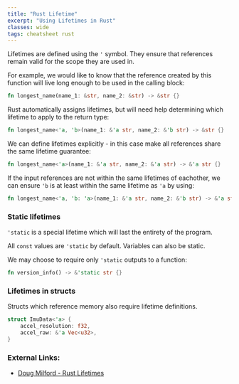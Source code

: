 ```yaml
---
title: "Rust Lifetime"
excerpt: "Using Lifetimes in Rust"
classes: wide
tags: cheatsheet rust
---
```


Lifetimes are defined using the `'` symbol. They ensure that references remain valid for the scope they are used in.

For example, we would like to know that the reference created by this function will live long enough to be used in the calling block:
```rust
fn longest_name(name_1: &str, name_2: &str) -> &str {}
```

Rust automatically assigns lifetimes, but will need help determining which lifetime to apply to the return type:
```rust
fn longest_name<'a, 'b>(name_1: &'a str, name_2: &'b str) -> &str {}
```

We can define lifetimes explicitly - in this case make all references share the same lifetime guarantee:
```rust
fn longest_name<'a>(name_1: &'a str, name_2: &'a str) -> &'a str {}
```

If the input references are not within the same lifetimes of eachother, we can ensure `'b` is at least within the same lifetime as `'a` by using:
```rust
fn longest_name<'a, 'b: 'a>(name_1: &'a str, name_2: &'b str) -> &'a str {}
```

### Static lifetimes
`'static` is a special lifetime which will last the entirety of the program.

All `const` values are `'static` by default. Variables can also be static.

We may choose to require only `'static` outputs to a function:
```rust
fn version_info() -> &'static str {}
```

### Lifetimes in structs

Structs which reference memory also require lifetime definitions.
```rust
struct ImuData<'a> {
	accel_resolution: f32,
	accel_raw: &'a Vec<u32>,
}
```

### External Links:
* [Doug Milford - Rust Lifetimes](https://www.youtube.com/watch?v=1QoT9fmPYr8)
